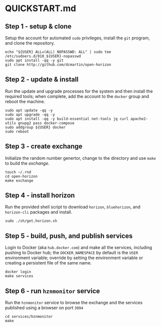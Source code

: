 # QUICKSTART.md

## Step 1 - setup & clone
Setup the account for automated `sudo` privileges, install the `git` program, and clone the repository.

```
echo "${USER} ALL=(ALL) NOPASSWD: ALL" | sudo tee /etc/sudoers.d/010_${USER}-nopasswd
sudo apt install -qq -y git 
git clone http://github.com/dcmartin/open-horizon
```

## Step 2 - update & install
Run the update and upgrade processes for the system and then install the required tools; when complete, add the account to the `docker` group and reboot the machine.

```
sudo apt update -qq -y
sudo apt upgrade -qq -y
sudo apt install -qq -y build-essential net-tools jq curl apache2-utils gnupg2 pass docker-compose
sudo addgroup ${USER} docker
sudo reboot
```

## Step 3 - create exchange
Initialize the random number genertor, change to the directory and use `make` to build the _exchange_.

```
touch ~/.rnd
cd open-horizon
make exchange
```

## Step 4 - install horizon
Run the provided shell script to download `horizon`, `bluehorizon`, and `horizon-cli` packages and install.

```
sudo ./sh/get.horizon.sh
```

## Step 5 - build, push, and publish services
Login to Docker (aka `hub.docker.com`) and make all the services, including pushing to Docker hub; the `DOCKER_NAMESPACE` by default is the `USER` environment variable; override by setting the environment variable or creating a persistent file of the same name.

```
docker login
make services
```

## Step 6 - run `hznmonitor` service
Run the `hznmonitor` service to browse the exchange and the services published using a browser on port `3094`

```
cd services/hznmonitor
make
```

